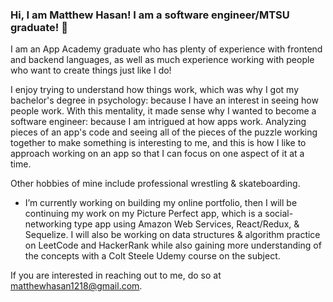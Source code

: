 ### Hi, I am Matthew Hasan!  I am a software engineer/MTSU graduate!   👋

I am an App Academy graduate who has plenty of experience with frontend and backend languages, as well as much experience working with people who want to create things just like I do!  

I enjoy trying to understand how things work, which was why I got my bachelor's degree in psychology: because I have an interest in seeing how people work.  With this mentality, it made sense why I wanted to become a software engineer: because I am intrigued at how apps work.  Analyzing pieces of an app's code and seeing all of the pieces of the puzzle working together to make something is interesting to me, and this is how I like to approach working on an app so that I can focus on one aspect of it at a time.

Other hobbies of mine include professional wrestling & skateboarding.

- I’m currently working on building my online portfolio, then I will be continuing my work on my Picture Perfect app, which is a social-networking type app using Amazon Web Services, React/Redux, & Sequelize.  I will also be working on data structures & algorithm practice on LeetCode and HackerRank while also gaining more understanding of the concepts with a Colt Steele Udemy course on the subject.

If you are interested in reaching out to me, do so at matthewhasan1218@gmail.com.


<!--
**MattMav21/MattMav21** is a ✨ _special_ ✨ repository because its `README.md` (this file) appears on your GitHub profile.

Here are some ideas to get you started:

- 🔭 I’m currently working on ...
- 🌱 I’m currently learning ...
- 👯 I’m looking to collaborate on ...
- 🤔 I’m looking for help with ...
- 💬 Ask me about ...
- 📫 How to reach me: ...
- 😄 Pronouns: ...
- ⚡ Fun fact: ...
-->
